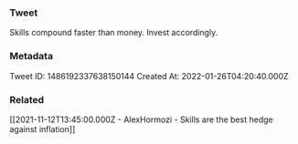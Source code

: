 ### Tweet
Skills compound faster than money. Invest accordingly.

### Metadata
Tweet ID: 1486192337638150144
Created At: 2022-01-26T04:20:40.000Z

### Related
[[2021-11-12T13:45:00.000Z - AlexHormozi - Skills are the best hedge against inflation]]

